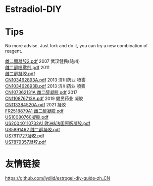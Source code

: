 # Estradiol-DIY
# Tips
No more advise. Just fork and do it, you can try a new combination of reagent.

[雌二醇凝胶2.pdf](./CN101036660A.pdf) 2007 武汉健民(随州)  
[雌二醇喷雾剂.pdf](./CN102018671B.pdf) 2011  
[雌二醇凝胶.pdf](./CN102753180A.pdf)  
[CN103462893A.pdf](./CN103462893A.pdf) 2013 济川药业 喷雾  
[CN103462893B.pdf](./CN103462893B.pdf) 2013 济川药业 喷雾  
[CN107362131A 雌二醇凝胶.pdf](./CN107362131A.pdf) 2017  
[CN110876713A.pdf](./CN110876713A.pdf) 2019 健民药业 凝胶  
[CN113384520A.pdf](./CN113384520A.pdf) 2021 凝胶   
[FR2518879A1 雌二醇凝胶.pdf](./FR2518879A1.pdf)  
[US10080760凝胶.pdf](./US10080760.pdf)  
[US20040110732A1 欧洲&法国原版凝胶.pdf](./US20040110732A1.pdf)  
[US5891462 雌二醇凝胶.pdf](./US5891462.pdf)  
[US7611727凝胶.pdf](./US7611727.pdf)  
[US7879357凝胶.pdf](./US7879357.pdf)  


# 友情链接
https://github.com/lydlid/estrogel-diy-guide-zh_CN
